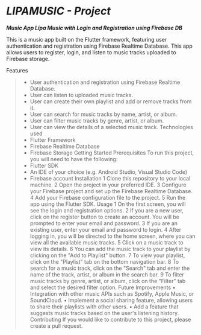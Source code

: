 # ***LIPAMUSIC - Project***

**_Music App Lipa Music with Login and Registration using Firebase DB_**

This is a music app built on the Flutter framework, featuring user authentication and registration using Firebase Realtime Database. This app allows users to register, login, and listen to music tracks uploaded to Firebase storage.

Features
 > -  User authentication and registration using Firebase Realtime Database.
 > -  User can listen to uploaded music tracks.
 > -  User can create their own playlist and add or remove tracks from it.
 > -  User can search for music tracks by name, artist, or album.
 > -  User can filter music tracks by genre, artist, or album.
 > -  User can view the details of a selected music track.
Technologies used
 > -  Flutter Framework
 > -  Firebase Realtime Database
 > -  Firebase Storage
Getting Started
Prerequisites
To run this project, you will need to have the following:
 > -  Flutter SDK
 > -  An IDE of your choice (e.g. Android Studio, Visual Studio Code)
 > -  Firebase account
Installation
 1 Clone this repository to your local machine.
 2 Open the project in your preferred IDE.
 3 Configure your Firebase project and set up the Firebase Realtime Database.
 4 Add your Firebase configuration file to the project.
 5 Run the app using the Flutter SDK.
Usage
 1 On the first screen, you will see the login and registration options.
 2 If you are a new user, click on the register button to create an account. You will be prompted to enter your email and password.
 3 If you are an existing user, enter your email and password to login.
 4 After logging in, you will be directed to the home screen, where you can view all the available music tracks.
 5 Click on a music track to view its details.
 6 You can add the music track to your playlist by clicking on the "Add to Playlist" button.
 7 To view your playlist, click on the "Playlist" tab on the bottom navigation bar.
 8 To search for a music track, click on the "Search" tab and enter the name of the track, artist, or album in the search bar.
 9 To filter music tracks by genre, artist, or album, click on the "Filter" tab and select the desired filter option.
Future Improvements
 • Integration with other music APIs such as Spotify, Apple Music, or SoundCloud.
 • Implement a social sharing feature, allowing users to share their playlists with other users.
 • Add a feature that suggests music tracks based on the user's listening history.
Contributing
If you would like to contribute to this project, please create a pull request.
